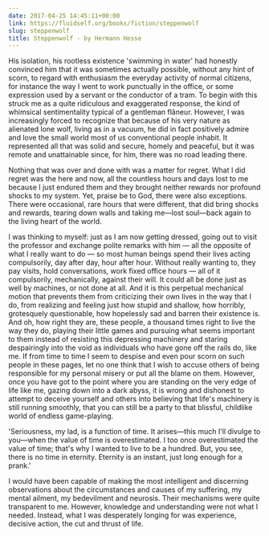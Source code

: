 ```yaml
---
date: 2017-04-25 14:45:11+00:00
link: https://fluidself.org/books/fiction/steppenwolf
slug: steppenwolf
title: Steppenwolf - by Hermann Hesse
---
```


His isolation, his rootless existence 'swimming in water' had honestly convinced him that it was sometimes actually possible, without any hint of scorn, to regard with enthusiasm the everyday activity of normal citizens, for instance the way I went to work punctually in the office, or some expression used by a servant or the conductor of a tram. To begin with this struck me as a quite ridiculous and exaggerated response, the kind of whimsical sentimentality typical of a gentleman flâneur. However, I was increasingly forced to recognize that because of his very nature as alienated lone wolf, living as in a vacuum, he did in fact positively admire and love the small world most of us conventional people inhabit. It represented all that was solid and secure, homely and peaceful, but it was remote and unattainable since, for him, there was no road leading there.

Nothing that was over and done with was a matter for regret. What I did regret was the here and now, all the countless hours and days lost to me because I just endured them and they brought neither rewards nor profound shocks to my system. Yet, praise be to God, there were also exceptions. There were occasional, rare hours that were different, that did bring shocks and rewards, tearing down walls and taking me—lost soul—back again to the living heart of the world.

I was thinking to myself: just as I am now getting dressed, going out to visit the professor and exchange polite remarks with him — all the opposite of what I really want to do — so most human beings spend their lives acting compulsorily, day after day, hour after hour. Without really wanting to, they pay visits, hold conversations, work fixed office hours — all of it compulsorily, mechanically, against their will. It could all be done just as well by machines, or not done at all. And it is this perpetual mechanical motion that prevents them from criticizing their own lives in the way that I do, from realizing and feeling just how stupid and shallow, how horribly, grotesquely questionable, how hopelessly sad and barren their existence is. And oh, how right they are, these people, a thousand times right to live the way they do, playing their little games and pursuing what seems important to them instead of resisting this depressing machinery and staring despairingly into the void as individuals who have gone off the rails do, like me. If from time to time I seem to despise and even pour scorn on such people in these pages, let no one think that I wish to accuse others of being responsible for my personal misery or put all the blame on them. However, once you have got to the point where you are standing on the very edge of life like me, gazing down into a dark abyss, it is wrong and dishonest to attempt to deceive yourself and others into believing that life's machinery is still running smoothly, that you can still be a party to that blissful, childlike world of endless game-playing.

'Seriousness, my lad, is a function of time. It arises—this much I'll divulge to you—when the value of time is overestimated. I too once overestimated the value of time; that's why I wanted to live to be a hundred. But, you see, there is no time in eternity. Eternity is an instant, just long enough for a prank.'

I would have been capable of making the most intelligent and discerning observations about the circumstances and causes of my suffering, my mental ailment, my bedevilment and neurosis. Their mechanisms were quite transparent to me. However, knowledge and understanding were not what I needed. Instead, what I was desperately longing for was experience, decisive action, the cut and thrust of life.
